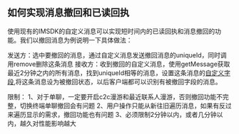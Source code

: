 

## 如何实现消息撤回和已读回执
使用现有的IMSDK的自定义消息可以实现短时间内的已读回执和消息撤回的功能。我们以撤回消息为例说明一下具体做法：


发送方：选中要撤回的消息，通过自定义消息发送撤回消息的uniqueId，同时调用remove删除这条消息
接收方：收到撤回的自定义消息，使用getMessage获取最近2分钟之内的所有消息，找到uniqueId相等的消息，设置这条消息的[自定义字段](http://tce.fsphere.cn/doc/product/269/1561#3.8-.E6.B6.88.E6.81.AF.E8.87.AA.E5.AE.9A.E4.B9.89.E5.AD.97.E6.AE.B5),将这条消息设为被撤回状态，以后客户端都可以识别有被撤回字段的消息。

限制：
1、对于单聊，一定要开启c2c漫游和最近联系人漫游，否则撤回功能不完整，切换终端单聊撤回会有问题
2、用户操作只能从新往旧遍历消息，如果有反过来遍历显示的需求，撤回功能也有问题
3、必须限制2分钟以内，或者几分钟以内，越久对性能影响越大
